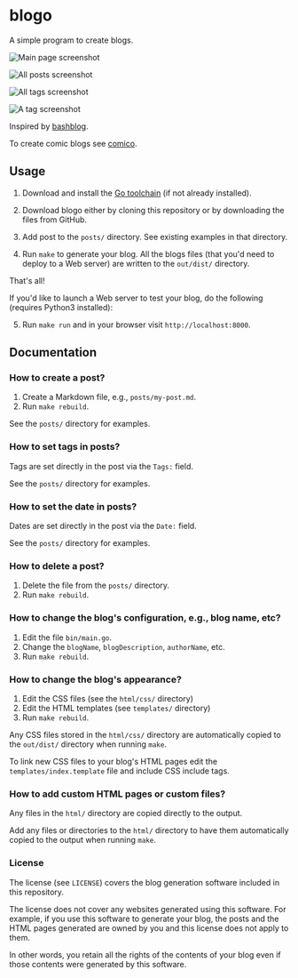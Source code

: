 # blogo

A simple program to create blogs.

![Main page screenshot](https://github.com/user-attachments/assets/41699026-2c70-4514-8c43-81a47fc9423c)

![All posts screenshot](https://github.com/user-attachments/assets/6cc61c0c-c91c-4928-a214-d9eac0753684)

![All tags screenshot](https://github.com/user-attachments/assets/bc414a85-f497-47ff-8b4e-fb2bafd308d0)

![A tag screenshot](https://github.com/user-attachments/assets/388173bf-9889-464d-b5bd-62d76a301269)

Inspired by [bashblog](https://github.com/cfenollosa/bashblog).

To create comic blogs see [comico](http://github.com/jabolopes/comico).

## Usage

1. Download and install the [Go toolchain](https://go.dev/doc/install) (if not
   already installed).

2. Download blogo either by cloning this repository or by downloading the files
   from GitHub.

3. Add post to the `posts/` directory. See existing examples in that directory.

4. Run `make` to generate your blog. All the blogs files (that you'd need to
   deploy to a Web server) are written to the `out/dist/` directory.

That's all!

If you'd like to launch a Web server to test your blog, do the following
(requires Python3 installed):

5. Run `make run` and in your browser visit `http://localhost:8000`.

## Documentation

### How to create a post?

1. Create a Markdown file, e.g., `posts/my-post.md`.
2. Run `make rebuild`.

See the `posts/` directory for examples.

### How to set tags in posts?

Tags are set directly in the post via the `Tags:` field.

See the `posts/` directory for examples.

### How to set the date in posts?

Dates are set directly in the post via the `Date:` field.

See the `posts/` directory for examples.

### How to delete a post?

1. Delete the file from the `posts/` directory.
2. Run `make rebuild`.

### How to change the blog's configuration, e.g., blog name, etc?

1. Edit the file `bin/main.go`.
2. Change the `blogName`, `blogDescription`, `authorName`, etc.
3. Run `make rebuild`.

### How to change the blog's appearance?

1. Edit the CSS files (see the `html/css/` directory)
2. Edit the HTML templates (see `templates/` directory)
3. Run `make rebuild`.

Any CSS files stored in the `html/css/` directory are automatically copied
to the `out/dist/` directory when running `make`.

To link new CSS files to your blog's HTML pages edit the
`templates/index.template` file and include CSS include tags.

### How to add custom HTML pages or custom files?

Any files in the `html/` directory are copied directly to the output.

Add any files or directories to the `html/` directory to have them automatically copied to the output when running `make`.

### License

The license (see `LICENSE`) covers the blog generation software included in this
repository.

The license does not cover any websites generated using this software. For
example, if you use this software to generate your blog, the posts and the HTML
pages generated are owned by you and this license does not apply to them.

In other words, you retain all the rights of the contents of your blog even if
those contents were generated by this software.
